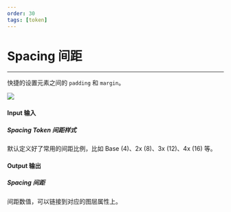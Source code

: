 ```yaml
---
order: 30
tags: [token]
---
```


# Spacing 间距

---

快捷的设置元素之间的 `padding` 和 `margin`。

![](http://ssy-design.oss-cn-shenzhen.aliyuncs.com/images/ixd/patches/spacing.png)

#### Input 输入

##### Spacing Token 间距样式

默认定义好了常用的间距比例，比如 Base (4)、2x (8)、3x (12)、4x (16) 等。

#### Output 输出

##### Spacing 间距

间距数值，可以链接到对应的图层属性上。

